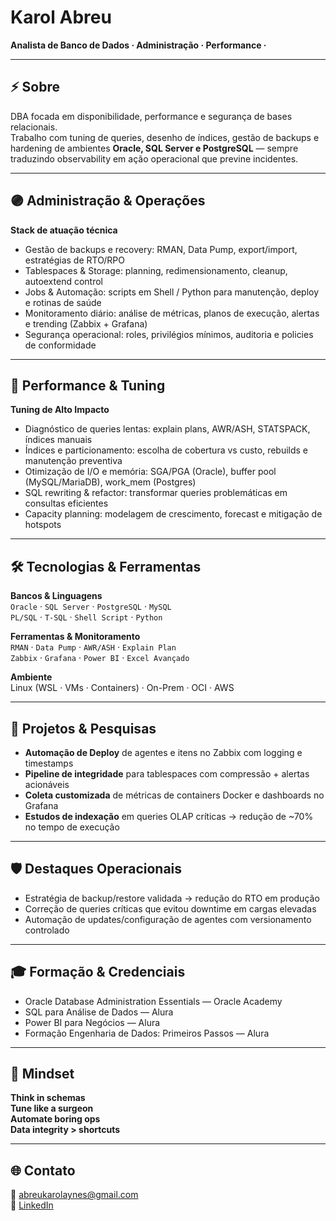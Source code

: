 # Karol Abreu  
**Analista de Banco de Dados · Administração · Performance ·**  


---

## ⚡ Sobre  
DBA focada em disponibilidade, performance e segurança de bases relacionais.  
Trabalho com tuning de queries, desenho de índices, gestão de backups e hardening de ambientes **Oracle, SQL Server e PostgreSQL** — sempre traduzindo observability em ação operacional que previne incidentes.

---

## 🟣 Administração & Operações  
**Stack de atuação técnica**  

- Gestão de backups e recovery: RMAN, Data Pump, export/import, estratégias de RTO/RPO  
- Tablespaces & Storage: planning, redimensionamento, cleanup, autoextend control  
- Jobs & Automação: scripts em Shell / Python para manutenção, deploy e rotinas de saúde  
- Monitoramento diário: análise de métricas, planos de execução, alertas e trending (Zabbix + Grafana)  
- Segurança operacional: roles, privilégios mínimos, auditoria e policies de conformidade  

---

## 🔵 Performance & Tuning  
**Tuning de Alto Impacto**  

- Diagnóstico de queries lentas: explain plans, AWR/ASH, STATSPACK, índices manuais  
- Índices e particionamento: escolha de cobertura vs custo, rebuilds e manutenção preventiva  
- Otimização de I/O e memória: SGA/PGA (Oracle), buffer pool (MySQL/MariaDB), work_mem (Postgres)  
- SQL rewriting & refactor: transformar queries problemáticas em consultas eficientes  
- Capacity planning: modelagem de crescimento, forecast e mitigação de hotspots  

---

## 🛠️ Tecnologias & Ferramentas  

**Bancos & Linguagens**  
`Oracle` · `SQL Server` · `PostgreSQL` · `MySQL`  
`PL/SQL` · `T-SQL` · `Shell Script` · `Python`

**Ferramentas & Monitoramento**  
`RMAN` · `Data Pump` · `AWR/ASH` · `Explain Plan`  
`Zabbix` · `Grafana` · `Power BI` · `Excel Avançado`  

**Ambiente**  
Linux (WSL · VMs · Containers) · On-Prem · OCI · AWS  

---

## 🚀 Projetos & Pesquisas  

- **Automação de Deploy** de agentes e itens no Zabbix com logging e timestamps  
- **Pipeline de integridade** para tablespaces com compressão + alertas acionáveis  
- **Coleta customizada** de métricas de containers Docker e dashboards no Grafana  
- **Estudos de indexação** em queries OLAP críticas → redução de ~70% no tempo de execução  

---

## 🛡️ Destaques Operacionais  

- Estratégia de backup/restore validada → redução do RTO em produção  
- Correção de queries críticas que evitou downtime em cargas elevadas  
- Automação de updates/configuração de agentes com versionamento controlado  

---

## 🎓 Formação & Credenciais  

- Oracle Database Administration Essentials — Oracle Academy  
- SQL para Análise de Dados — Alura 
- Power BI para Negócios — Alura  
- Formação Engenharia de Dados: Primeiros Passos — Alura 

---

## 🧠 Mindset  

**Think in schemas**  
**Tune like a surgeon**  
**Automate boring ops**  
**Data integrity > shortcuts**  

---

## 🌐 Contato  

📧 [abreukarolaynes@gmail.com](mailto:abreukarolaynes@gmail.com)  
💼 [LinkedIn](https://www.linkedin.com/in/abreukarol/)  

